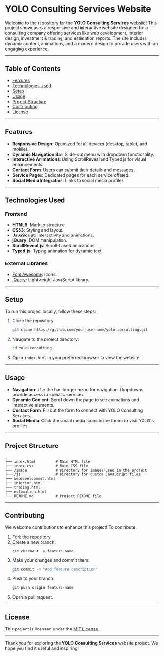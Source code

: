 
# YOLO Consulting Services Website

Welcome to the repository for the **YOLO Consulting Services** website! This project showcases a responsive and interactive website designed for a consulting company offering services like web development, interior design, investment & trading, and estimation reports. The site includes dynamic content, animations, and a modern design to provide users with an engaging experience.

---

## Table of Contents

- [Features](#features)
- [Technologies Used](#technologies-used)
- [Setup](#setup)
- [Usage](#usage)
- [Project Structure](#project-structure)
- [Contributing](#contributing)
- [License](#license)

---

## Features

- **Responsive Design**: Optimized for all devices (desktop, tablet, and mobile).
- **Dynamic Navigation Bar**: Slide-out menu with dropdown functionality.
- **Interactive Animations**: Using ScrollReveal and Typed.js for visual enhancements.
- **Contact Form**: Users can submit their details and messages.
- **Service Pages**: Dedicated pages for each service offered.
- **Social Media Integration**: Links to social media profiles.

---

## Technologies Used

### Frontend

- **HTML5**: Markup structure.
- **CSS3**: Styling and layout.
- **JavaScript**: Interactivity and animations.
- **jQuery**: DOM manipulation.
- **ScrollReveal.js**: Scroll-based animations.
- **Typed.js**: Typing animation for dynamic text.

### External Libraries

- [Font Awesome](https://cdnjs.cloudflare.com/ajax/libs/font-awesome/5.15.1/css/all.min.css): Icons.
- [jQuery](https://cdnjs.cloudflare.com/ajax/libs/jquery/3.5.1/jquery.min.js): Lightweight JavaScript library.

---

## Setup

To run this project locally, follow these steps:

1. Clone the repository:
   ```bash
   git clone https://github.com/your-username/yolo-consulting.git
   ```

2. Navigate to the project directory:
   ```bash
   cd yolo-consulting
   ```

3. Open `index.html` in your preferred browser to view the website.

---

## Usage

- **Navigation**: Use the hamburger menu for navigation. Dropdowns provide access to specific services.
- **Dynamic Content**: Scroll down the page to see animations and interactive elements.
- **Contact Form**: Fill out the form to connect with YOLO Consulting Services.
- **Social Media**: Click the social media icons in the footer to visit YOLO's profiles.

---

## Project Structure

```plaintext
.
├── index.html         # Main HTML file
├── index.css          # Main CSS file
├── /image             # Directory for images used in the project
├── /js                # Directory for custom JavaScript files
├── webdevelopment.html
├── interior.html
├── trading.html
├── estimation.html
└── README.md          # Project README file
```

---

## Contributing

We welcome contributions to enhance this project! To contribute:

1. Fork the repository.
2. Create a new branch:
   ```bash
   git checkout -b feature-name
   ```
3. Make your changes and commit them:
   ```bash
   git commit -m "Add feature description"
   ```
4. Push to your branch:
   ```bash
   git push origin feature-name
   ```
5. Open a pull request.

---

## License

This project is licensed under the [MIT License](LICENSE).

---

Thank you for exploring the **YOLO Consulting Services** website project. We hope you find it useful and inspiring!
